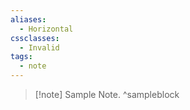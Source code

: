 ```yaml
---
aliases:
  - Horizontal
cssclasses:
  - Invalid
tags:
  - note
---
```

> [!note] Sample Note. ^sampleblock